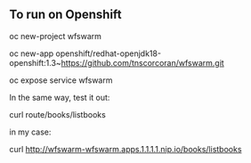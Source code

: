 To run on Openshift
-------------------

oc new-project wfswarm

oc new-app openshift/redhat-openjdk18-openshift:1.3~https://github.com/tnscorcoran/wfswarm.git

oc expose service wfswarm

In the same way, test it out:

curl route/books/listbooks

in my case:

curl http://wfswarm-wfswarm.apps.1.1.1.1.nip.io/books/listbooks
